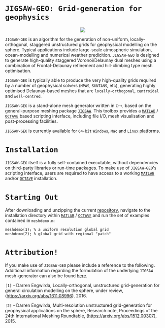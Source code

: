 # `JIGSAW-GEO: Grid-generation for geophysics`

<p align="center">
  <img src = "../master/jigsaw-geo/img/JIGSAW-southern-ocean-voronoi.jpg">
</p>

`JIGSAW-GEO` is an algorithm for the generation of non-uniform, locally-orthogonal, staggered unstructured grids for geophysical modelling on the sphere. Typical applications include large-scale atmospheric simulation, ocean-modelling and numerical weather predicition. `JIGSAW-GEO` is designed to generate high-quality staggered Voronoi/Delaunay dual meshes using a combination of Frontal-Delaunay refinement and hill-climbing type mesh optimisation. 

`JIGSAW-GEO` is typically able to produce the very high-quality grids required by a number of geophysical solvers (`MPAS`, `SUNTANS`, etc), generating highly optimised Delaunay-based meshes that are `locally-orthogonal`, `centroidal` and `well-centred`.

`JIGSAW-GEO` is a stand-alone mesh generator written in `C++`, based on the general-purpose meshing package <a href="https://github.com/dengwirda/jigsaw-matlab">`JIGSAW`</a>. This toolbox provides a <a href="http://www.mathworks.com">`MATLAB`</a> / <a href="https://www.gnu.org/software/octave">`OCTAVE`</a> based scripting interface, including file I/O, mesh visualisation and post-processing facilities. 

`JIGSAW-GEO` is currently available for `64-bit` `Windows`, `Mac` and `Linux` platforms.

# `Installation`

`JIGSAW-GEO` itself is a fully self-contained executable, without dependencies on third-party libraries or run-time packages. To make use of `JIGSAW-GEO`'s  scripting interface, users are required to have access to a working <a href="http://www.mathworks.com">`MATLAB`</a> and/or <a href="https://www.gnu.org/software/octave">`OCTAVE`</a> installation.

# `Starting Out`

After downloading and unzipping the current <a href="https://github.com/dengwirda/jigsaw-geo-matlab/archive/master.zip">repository</a>, navigate to the installation directory within <a href="http://www.mathworks.com">`MATLAB`</a> / <a href="https://www.gnu.org/software/octave">`OCTAVE`</a> and run the set of examples contained in `meshdemo.m`:
````
meshdemo(1); % a uniform resolution global grid
meshdemo(2); % global grid with regional "patch"
````

# `Attribution!`

If you make use of `JIGSAW-GEO` please include a reference to the following. Additional information regarding the formulation of the underlying `JIGSAW` mesh-generator can also be found <a href="https://github.com/dengwirda/jigsaw-matlab">here</a>.

`[1]` - Darren Engwirda, Locally-orthogonal, unstructured grid-generation for general circulation modelling on the sphere, under review, (https://arxiv.org/abs/1611.08996), 2016.

`[2]` - Darren Engwirda, Multi-resolution unstructured grid-generation for geophysical applications on the sphere, Research note, Proceedings of the 24th International Meshing Roundtable, (https://arxiv.org/abs/1512.00307), 2015.

